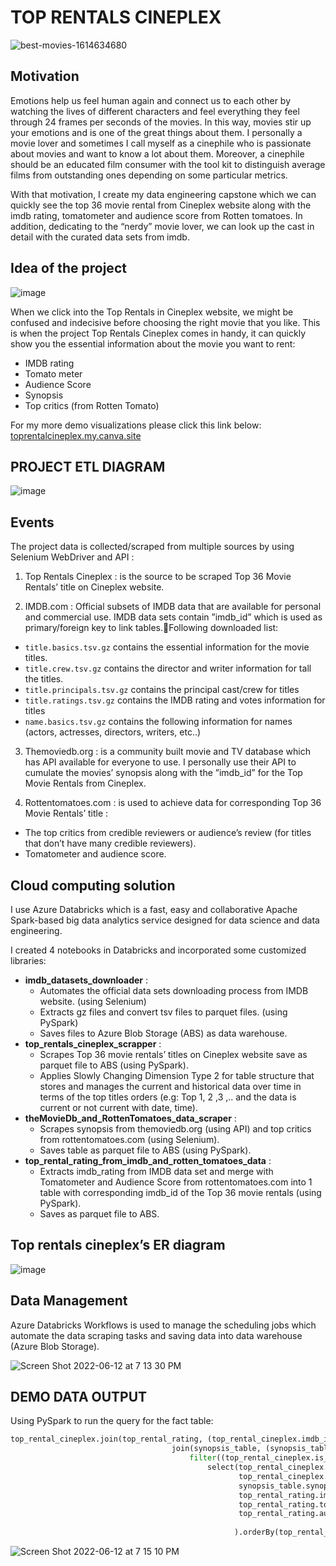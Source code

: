 # TOP RENTALS CINEPLEX

![best-movies-1614634680](https://user-images.githubusercontent.com/70767722/140617292-35f799d5-434d-4438-a6b9-d4449b092a5f.jpeg)

## Motivation
Emotions help us feel human again and connect us to each other by watching the lives of different characters and feel everything they feel through 24 frames per seconds of the movies. In this way, movies stir up your emotions and is one of the great things about them.
I personally a movie lover and sometimes I call myself as a cinephile who is passionate about movies and want to know a lot about them.
Moreover, a cinephile should be an educated film consumer with the tool kit to distinguish average films from outstanding ones depending on some particular metrics.

With that motivation, I create my data engineering capstone which we can quickly see the top 36 movie rental from Cineplex website along with the imdb rating, tomatometer and audience score from Rotten tomatoes. In addition, dedicating to the “nerdy” movie lover, we can look up the cast in detail with the curated data sets from imdb.

## Idea of the project

![image](https://user-images.githubusercontent.com/70767722/173257293-12300058-23d5-419e-a4c0-454f4434d036.png)

When we click into the Top Rentals in Cineplex website, we might be confused and indecisive before choosing the right movie that you like.
This is when the project Top Rentals Cineplex comes in handy, it can quickly show you the essential information about the movie you want to rent:
* IMDB rating
* Tomato meter
* Audience Score
* Synopsis
* Top critics (from Rotten Tomato)

For my more demo visualizations please click this link below:
[toprentalcineplex.my.canva.site](https://toprentalcineplex.my.canva.site/)

## PROJECT ETL DIAGRAM

![image](https://user-images.githubusercontent.com/70767722/173257308-936bbe43-1d55-4c6f-afa9-f879006c4a90.png)

## Events

The project data is collected/scraped from multiple sources by using Selenium WebDriver and API :

1. Top Rentals Cineplex : is the source to be scraped Top 36 Movie Rentals’ title on Cineplex website.

2. IMDB.com : Official subsets of IMDB data that are available for personal and commercial use. IMDB data sets contain ”imdb_id” which is used as primary/foreign key to link tables.Following downloaded list: <br />
* `title.basics.tsv.gz` contains the essential information for the movie titles.
* `title.crew.tsv.gz` contains the director and writer information for tall the titles.
* `title.principals.tsv.gz` contains the principal cast/crew for titles 
* `title.ratings.tsv.gz` contains the IMDB rating and votes information for titles
* `name.basics.tsv.gz` contains the following information for names (actors, actresses, directors, writers, etc..)

3. Themoviedb.org : is a community built movie and TV database which has API available for everyone to use. I personally use their API to cumulate the movies’ synopsis along with the ”imdb_id” for the Top Movie Rentals from Cineplex.

4. Rottentomatoes.com : is used to achieve data for corresponding Top 36 Movie Rentals’ title :
* The top critics from credible reviewers or audience’s review (for titles that don’t have many credible reviewers).
* Tomatometer and audience score.

## Cloud computing solution

I use Azure Databricks which is a fast, easy and collaborative Apache Spark-based big data analytics service designed for data science and data engineering.

I created 4 notebooks in Databricks and incorporated some customized libraries: <br />
- **imdb_datasets_downloader** :  <br />
    * Automates the official data sets downloading process from IMDB website. (using Selenium) <br />
    * Extracts gz files and convert tsv files to parquet files. (using PySpark) <br />
    * Saves files to Azure Blob Storage (ABS) as data warehouse. <br />
- **top_rentals_cineplex_scrapper** :  <br />
    * Scrapes Top 36 movie rentals’ titles on Cineplex website save as parquet file to ABS (using PySpark). <br />
    * Applies Slowly Changing Dimension Type 2 for table structure that stores and manages the current and historical data over time in terms of the top titles orders (e.g: Top 1, 2 ,3 ,.. and the data is current or not current with date, time). <br />
- **theMovieDb_and_RottenTomatoes_data_scraper** : <br />
    * Scrapes synopsis from themoviedb.org (using API) and top critics from rottentomatoes.com (using Selenium).  <br />
    * Saves table as parquet file to ABS (using PySpark). <br />
- **top_rental_rating_from_imdb_and_rotten_tomatoes_data** : <br />
    * Extracts imdb_rating from IMDB data set and merge with Tomatometer and Audience Score from rottentomatoes.com into 1 table with corresponding imdb_id of the Top 36 movie rentals (using PySpark). <br />
    * Saves as parquet file to ABS. <br />

## Top rentals cineplex’s ER diagram

![image](https://user-images.githubusercontent.com/70767722/173257470-7fcd39c8-7a76-4519-97d4-b4bf0e0967f6.png)

## Data Management

Azure Databricks Workflows is used to manage the scheduling jobs which automate the data scraping tasks and saving data into data warehouse (Azure Blob Storage).

![Screen Shot 2022-06-12 at 7 13 30 PM](https://user-images.githubusercontent.com/70767722/173257507-4bd188dc-f4a4-419c-a87a-c99c2ef51478.png)

## DEMO DATA OUTPUT

Using PySpark to run the query for the fact table:

```python
top_rental_cineplex.join(top_rental_rating, (top_rental_cineplex.imdb_id == top_rental_rating.imdb_id) , how = 'inner' ).\
                                    join(synopsis_table, (synopsis_table.imdb_id == top_rental_cineplex.imdb_id), how = 'inner').\
                                        filter((top_rental_cineplex.is_current == 1) ).\
                                            select(top_rental_cineplex.title, 
                                                   top_rental_cineplex.ordering, 
                                                   synopsis_table.synopsis,
                                                   top_rental_rating.imdb_rating ,
                                                   top_rental_rating.tomato_meter ,
                                                   top_rental_rating.audience_score
                                                  
                                                  ).orderBy(top_rental_cineplex.ordering).show()
```

![Screen Shot 2022-06-12 at 7 15 10 PM](https://user-images.githubusercontent.com/70767722/173257560-c2a06e45-327d-4abf-87fd-4202e4da3b86.png)

